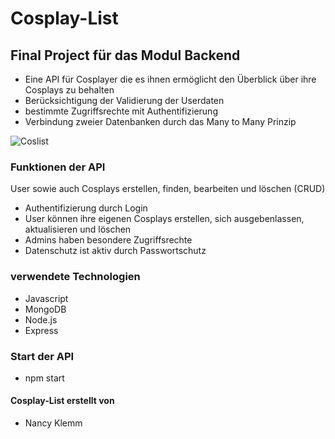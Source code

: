 # Cosplay-List

## Final Project für das Modul Backend

- Eine API für Cosplayer die es ihnen ermöglicht den Überblick über ihre Cosplays zu behalten
- Berücksichtigung der Validierung der Userdaten 
- bestimmte Zugriffsrechte mit Authentifizierung
- Verbindung zweier Datenbanken durch das Many to Many Prinzip

![Coslist](../Cosplay-List/public/images/excalidraw.png)

### Funktionen der API

User sowie auch Cosplays erstellen, finden, bearbeiten und löschen (CRUD)

- Authentifizierung durch Login
- User können ihre eigenen Cosplays erstellen, sich ausgebenlassen, aktualisieren und löschen
- Admins haben besondere Zugriffsrechte
- Datenschutz ist aktiv durch Passwortschutz

### verwendete Technologien 

- Javascript
- MongoDB
- Node.js
- Express

### Start der API
- npm start

#### Cosplay-List erstellt von 
- Nancy Klemm